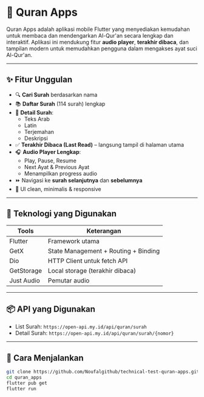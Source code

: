 # 📖 Quran Apps

Quran Apps adalah aplikasi mobile Flutter yang menyediakan kemudahan untuk membaca dan mendengarkan Al-Qur'an secara lengkap dan interaktif. Aplikasi ini mendukung fitur **audio player**, **terakhir dibaca**, dan tampilan modern untuk memudahkan pengguna dalam mengakses ayat suci Al-Qur'an.

---

## ✨ Fitur Unggulan

- 🔍 **Cari Surah** berdasarkan nama
- 📚 **Daftar Surah** (114 surah) lengkap
- 📖 **Detail Surah**:
  - Teks Arab
  - Latin
  - Terjemahan
  - Deskripsi
- ✅ **Terakhir Dibaca (Last Read)** – langsung tampil di halaman utama
- 🎧 **Audio Player Lengkap**:
  - Play, Pause, Resume
  - Next Ayat & Previous Ayat
  - Menampilkan progress audio
- ⏩ Navigasi ke **surah selanjutnya** dan **sebelumnya**
- 📱 UI clean, minimalis & responsive

---

## 🧪 Teknologi yang Digunakan

| Tools             | Keterangan                           |
|-------------------|--------------------------------------|
| Flutter           | Framework utama                      |
| GetX              | State Management + Routing + Binding |
| Dio               | HTTP Client untuk fetch API          |
| GetStorage        | Local storage (terakhir dibaca)      |
| Just Audio        | Pemutar audio                        |

---

## 📦 API yang Digunakan

- List Surah: `https://open-api.my.id/api/quran/surah`
- Detail Surah: `https://open-api.my.id/api/quran/surah/{nomor}`

---

## 🏁 Cara Menjalankan

```bash
git clone https://github.com/Noufalgithub/technical-test-quran-apps.git
cd quran_apps
flutter pub get
flutter run


